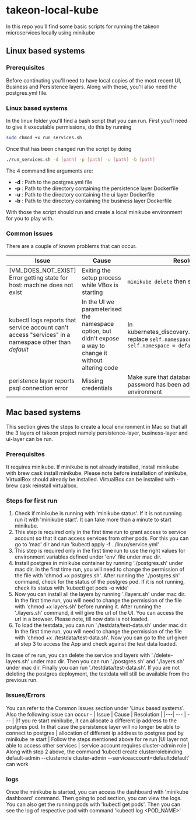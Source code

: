 # takeon-local-kube
In this repo you'll find some basic scripts for running the takeon microservices locally using minikube

## Linux based systems
### Prerequisites
Before continuting you'll need to have local copies of the most recent UI, Business and Persistence layers. Along with those, you'll also need the postgres.yml file.
### Linux based systems
In the linux folder you'll find a bash script that you can run. First you'll need to give it executable permissions, do this by running 
```bash 
sudo chmod +x run_services.sh
```
Once that has been changed run the script by doing
```bash
./run_services.sh -d [path] -p [path] -u [path] -b [path]
```
The 4 command line arguments are:
* **-d** : Path to the postgres.yml file
* **-p** : Path to the directory containing the persistence layer Dockerfile
* **-u** : Path to the directory containing the ui layer Dockerfile
* **-b** : Path to the directory containing the business layer Dockerfile

With those the script should run and create a local minikube environment for you to play with.

### Common Issues
There are a couple of known problems that can occur.

| Issue | Cause | Resolution |
|---| --- | --- |
|[VM_DOES_NOT_EXIST] Error getting state for host: machine does not exist | Exiting the setup process while VBox is starting | ```minikube delete``` then start again|
|kubectl logs reports that service account can't access "services" in a namespace other than _default_ | In the UI we parameterised the namespace option, but didn't expose a way to change it without altering code | In kubernetes_discovery.kubernetes_config.py replace ```self.namespace = namespace``` with ```self.namespace = default``` |
|peristence layer reports psql connection error | Missing credentials | Make sure that database username and password has been added to your environment

## Mac based systems
This section gives the steps to create a local environment in Mac so that all the 3 layers of takeon project namely persistence-layer, business-layer and ui-layer can be run.
### Prerequisites
It requires minikube. If minikube is not already installed, install minikube with brew cask install minikube. Please note before installation of minikube, VirtualBox should already be installed. VirtualBox can be installed with - brew cask reinstall virtualbox.
### Steps for first run
1. Check if minikube is running with 'minikube status'. If it is not running run it with 'minikube start'. It can take more than a minute to start minikube.
2. This step is required only in the first time run to grant access to service account so that it can access services from other pods. For this you can go to 'mac' dir and run 'kubectl apply -f ../linux/service.yml'
3. This step is required only in the first time run to use the right values for environment variables defined under 'env' file under mac dir.
4. Install postgres in minikube container by running './postgres.sh' under mac dir. In the first time run, you will need to change the permission of the file with 'chmod +x postgres.sh'. After running the './postgres.sh' command, check for the status of the postgres pod. If it is not running, check its status with 'kubectl get pods -o wide'
5. Now you can install all the layers by running './layers.sh' under mac dir. In the first time run, you will need to change the permission of the file with 'chmod +x layers.sh' before running it. After running the './layers.sh' command, it will give the url of the UI. You can access the url in a browser. Please note, till now data is not loaded.
6. To load the testdata, you can run './testdata/test-data.sh' under mac dir. In the first time run, you will need to change the permission of the file with 'chmod +x ./testdata/test-data.sh'. Now you can go to the url given at step 3 to access the App and check against the test data loaded.

In case of re run, you can delete the service and layers with './delete-layers.sh' under mac dir. Then you can run './postgres.sh' and './layers.sh' under mac dir. Finally you can run './testdata/test-data.sh'. If you are not deleting the postgres deployment, the testdata will still be available from the previous run.

### Issues/Errors
You can refer to the Common Issues section under 'Linux based systems'. Also the following issue can occur -
| Issue | Cause | Resolution |
|---| --- | --- |
|If you re start minikube, it can allocate a different ip address to the postgres pod. In that case the persistence layer will no longer be able to connect to postgres | allocation of different ip address to postgres pod by minikube re start | Follow the steps mentioned above for re run
|UI layer not able to access other services | service account requires cluster-admin role | Along with step 2 above, the command 'kubectl create clusterrolebinding default-admin --clusterrole cluster-admin --serviceaccount=default:default' can work

### logs
Once the minikube is started, you can access the dashboard with 'minikube dashboard' command. Then going to pod section, you can view the logs.
You can also get the running pods with 'kubectl get pods'. Then you can see the log of respective pod with command 'kubectl log <POD_NAME>'